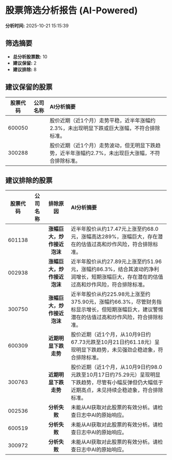 # 股票筛选分析报告 (AI-Powered)

**分析时间:** 2025-10-21 15:15:39

## 筛选摘要

- **总分析股票数:** 10
- **建议保留:** 2
- **建议排除:** 8

## 建议保留的股票

| 股票代码 | 公司名称 | AI分析摘要 |
|:---:|:---:|:---|
| 600050 |  | 股价近期（近1个月）走势平稳，近半年涨幅约2.3%，未出现明显下跌或巨大涨幅，不符合排除标准。 |
| 300288 |  | 股价近期（近1个月）走势波动，但无明显下跌趋势，近半年涨幅约2.7%，未出现巨大涨幅，不符合排除标准。 |

## 建议排除的股票

| 股票代码 | 公司名称 | 排除原因 | AI分析摘要 |
|:---:|:---:|:---:|:---|
| 601138 |  | **涨幅巨大，炒作接近泡沫** | 近半年股价从约17.47元上涨至约68.0元，涨幅高达289%，涨幅巨大，存在潜在的估值过高和炒作风险，符合排除标准。 |
| 002938 |  | **涨幅巨大，炒作接近泡沫** | 近半年股价从约27.89元上涨至约51.96元，涨幅约86.3%，结合其波动的净利润增长，短期涨幅巨大，存在潜在的估值过高和炒作风险，符合排除标准。 |
| 300750 |  | **涨幅巨大，炒作接近泡沫** | 近半年股价从约225.98元上涨至约375.90元，涨幅约66.3%，尽管财务指标显示增长，但短期涨幅巨大，建议警惕潜在的估值过高和炒作风险，符合排除标准。 |
| 600309 |  | **近期明显下跌走势** | 股价近期（近1个月，从10月9日约67.73元跌至10月21日约61.18元）呈现明显下跌趋势，未见强劲企稳迹象，符合排除标准。 |
| 300763 |  | **近期明显下跌走势** | 股价近期（近1个月，从10月9日约98.0元跌至10月17日约75.29元）呈现明显下跌趋势，尽管有小幅反弹但仍大幅低于近期高点，未见持续企稳迹象，符合排除标准。 |
| 002536 |  | **分析失败** | 未能从AI获取对此股票的有效分析。请检查日志中AI的原始响应。 |
| 600519 |  | **分析失败** | 未能从AI获取对此股票的有效分析。请检查日志中AI的原始响应。 |
| 300972 |  | **分析失败** | 未能从AI获取对此股票的有效分析。请检查日志中AI的原始响应。 |
